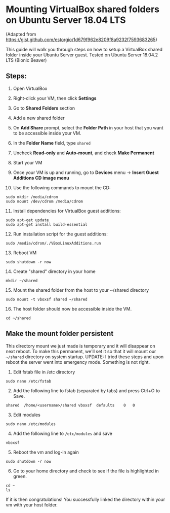 # Mounting VirtualBox shared folders on Ubuntu Server 18.04 LTS

(Adapted from https://gist.github.com/estorgio/1d679f962e8209f8a9232f7593683265)

This guide will walk you through steps on how to setup a VirtualBox shared folder inside your Ubuntu Server guest. Tested on Ubuntu Server 18.04.2 LTS (Bionic Beaver)

## Steps:
1. Open VirtualBox
2. Right-click your VM, then click **Settings**
3. Go to **Shared Folders** section
4. Add a new shared folder
5. On **Add Share** prompt, select the **Folder Path** in your host that you want to be accessible inside your VM.
6. In the **Folder Name** field, type `shared`
7. Uncheck **Read-only** and **Auto-mount**, and check **Make Permanent**
8. Start your VM

9. Once your VM is up and running, go to **Devices** menu -> **Insert Guest Additions CD image menu**

10. Use the following commands to mount the CD:
```
sudo mkdir /media/cdrom
sudo mount /dev/cdrom /media/cdrom
```
11. Install dependencies for VirtualBox guest additions:
```
sudo apt-get update
sudo apt-get install build-essential
```
12. Run installation script for the guest additions:
```
sudo /media/cdrom/./VBoxLinuxAdditions.run
```
13. Reboot VM
```
sudo shutdown -r now
```
14. Create "shared" directory in your home
```
mkdir ~/shared
```
15. Mount the shared folder from the host to your ~/shared directory
```
sudo mount -t vboxsf shared ~/shared
```
16. The host folder should now be accessible inside the VM.
```
cd ~/shared
```
## Make the mount folder persistent
This directory mount we just made is temporary and it will disappear on next reboot. To make this permanent, we'll set it so that it will mount our `~/shared` directory on system startup. UPDATE: I tried these steps and upon reboot the server went into emergency mode. Something is not right.

1. Edit fstab file in /etc directory
```
sudo nano /etc/fstab
```
2. Add the following line to fstab (separated by tabs) and press Ctrl+O to Save.
```
shared	/home/<username>/shared	vboxsf	defaults	0	0
```
3. Edit modules
```
sudo nano /etc/modules
```
4. Add the following line to `/etc/modules` and save
```
vboxsf
```
5. Reboot the vm and log-in again
```
sudo shutdown -r now
```
6. Go to your home directory and check to see if the file is highlighted in green. 
```
cd ~
ls
```
If it is then congratulations! You successfully linked the directory within your vm with your host folder.
